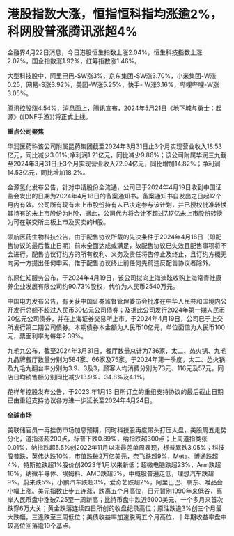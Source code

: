 # 港股指数大涨，恒指恒科指均涨逾2%，科网股普涨腾讯涨超4%

金融界4月22日消息，今日港股恒生指数上涨2.04%，恒生科技指数上涨2.07%，国企指数涨1.92%，红筹指数涨1.46%。

大型科技股中，阿里巴巴-SW涨3%，京东集团-SW涨3.70%，小米集团-W涨0.25，网易-S涨3.92%，美团-W涨5.25%，快手-
W涨3.16%，哔哩哔哩-W涨3.05%。

腾讯控股涨4.54%，消息面上，腾讯宣布，2024年5月21日《地下城与勇士：起源》(《DNF手游》)将正式上线。

**重点公司聚焦**

华润医药称该公司附属昆药集团截至2024年3月31日止3个月实现营业收入18.53亿元，同比减少3.01%;净利润1.21亿元，同比减少9.86%；该公司附属华润三九截至2024年3月31日止3个月实现营业收入72.94亿元，同比增加14.82%；净利润14.53亿元，同比增加18.2%。

金源氢化发布公告，针对申请股份全流通，公司已于2024年4月19日收到中国证监会发出的日期为2024年4月18日的备案通知书。备案通知书自发出之日起12个月内有效。公司所有现有未上市股份持有人已决定参与该计划，并已授权批准转换其持有的未上市股份为H股，据此，公司代为将合计不超过7.17亿未上市股份转换为可在联交所主板上市及买卖的H股。

领航医药生物科技公告，由于配售协议所载的先决条件于2024年4月18日（即配售协议的最后截止日期）前未全面达成或满足，故配售协议已失效且配售事项将不会进行。配售协议订约方的所有权利、义务及责任将告停止及终止，且订约方概无向另一方提出任何申索，惟于配售协议终止前任何先前违反配售协议者除外。

东原仁知服务公布，于2024年4月19日，该公司拟向上海迪眩收购上海常青社康养企业发展有限公司约90.73%股权，代价为人民币2540万元。

中国电力发布公告，有关获中国证券监督管理委员会批准在中华人民共和国境内公开发行总额不超过人民币30亿元公司债券；及据此公司发行2024年第一期人民币20亿元公司债券，并在上海证券交易所上市。于2024年4月19日，公司已于上交所发行第二期公司债券。本期债券本金额为人民币10亿元，单位面值为人民币100元，票面利率为每年2.39%。

九毛九公布，截至2024年3月31日，餐厅数量总计为736家，太二、怂火锅、九毛九品牌餐厅数量分别为584家、66家及75家。于2024年第一季度，太二、怂火锅及九毛九翻台率分别为3.9、3及3，顾客人均消费分别为73元、116元及57元，同店日均销售额分别同比减少13.9%、34.8%及4.1%。

花样年控股发布公告，于2023 年1月13 日所订立的重组支持协议的最后截止日期已由重组支持协议各方进一步延长至2024年4月24日。

**全球市场**

美联储官员一再挫伤市场加息预期，同时科技股再度带头打压大盘，美股周五走势分化，道指涨超200点，标普下跌0.89%，纳指跌超300点；上周道指类张0.01%，纳指跌超5.5%创2022年11月以来最差单周表现，标普累跌3.05%；科技股普跌，英伟达跌10%，市值跌破2万亿美元，奈飞跌超9%，Meta、博通跌超4%，特斯拉跌超1%股价创2023年1月以来新低；超微电脑跌超23%，Arm跌超16%，纳微半导体、埃姆科、AMD跌超5%，中概股普遍走低，理想汽车跌超9%，蔚来跌5%，小鹏汽车跌超3%，爱奇艺跌超2%，阿里巴巴、京东、唯品会小幅上涨。美元指数止步五连涨，跌离五个月高位，日元暂别1990年来低谷，离岸人民币盘中涨破7.25至一周新高；比特币盘中跌近5000美元、一个多月来首次跌穿6万大关；黄金跌落连续四日所创的收盘纪录高位；原油跌逾3%创三个月最大跌幅，三连跌至三周低位；美债收益率加速脱离五个月高位，十年期收益率盘中较高位回落逾10个基点。

